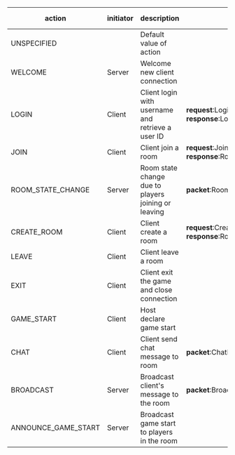 | action | initiator | description | payload | is request/response | related actions |
|---|---|---|---|---|---|
| UNSPECIFIED |  | Default value of action |  |  |  |
| WELCOME | Server | Welcome new client connection |  |  |  |
| LOGIN | Client | Client login with username and retrieve a user ID | **request**:LoginPayload **response**:LoginResponsePayload | ✓ |  |
| JOIN | Client | Client join a room | **request**:JoinPayload **response**:RoomInfoPayload | ✓ | ROOM_STATE_CHANGE |
| ROOM_STATE_CHANGE | Server | Room state change due to players joining or leaving | **packet**:RoomChangePayload |  |  |
| CREATE_ROOM | Client | Client create a room | **request**:CreateRoomPayload **response**:RoomInfoPayload | ✓ |  |
| LEAVE | Client | Client leave a room |  | ✓ | ROOM_STATE_CHANGE |
| EXIT | Client | Client exit the game and close connection |  |  | ROOM_STATE_CHANGE |
| GAME_START | Client | Host declare game start |  | ✓ | ANNOUNCE_GAME_START |
| CHAT | Client | Client send chat message to room | **packet**:ChatPayload |  | BROADCAST |
| BROADCAST | Server | Broadcast client's message to the room | **packet**:BroadcastPayload |  | CHAT |
| ANNOUNCE_GAME_START | Server | Broadcast game start to players in the room |  |  | GAME_START |